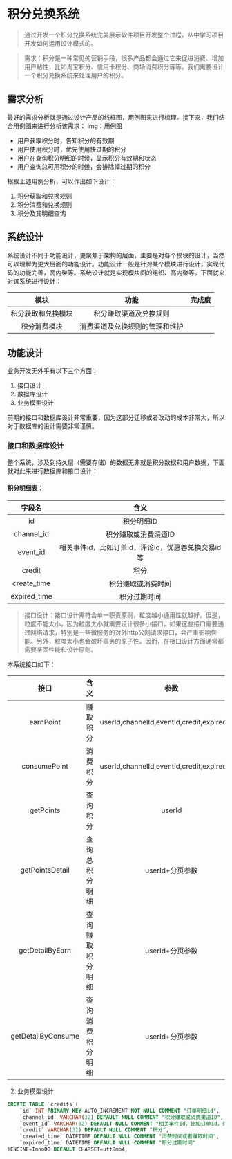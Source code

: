 # 积分兑换系统
> 通过开发一个积分兑换系统完美展示软件项目开发整个过程，从中学习项目开发如何运用设计模式的。

 > 需求：积分是一种常见的营销手段，很多产品都会通过它来促进消费、增加用户粘性，比如淘宝积分、信用卡积分、商场消费积分等等，我们需要设计一个积分兑换系统来处理用户的积分。

 ## 需求分析
 最好的需求分析就是通过设计产品的线框图，用例图来进行梳理。接下来，我们结合用例图来进行分析该需求：
 img：用例图

 * 用户获取积分时，告知积分的有效期
 * 用户使用积分时，优先使用快过期的积分
 * 用户在查询积分明细的时候，显示积分有效期和状态
 * 用户查询总可用积分的时候，会排除掉过期的积分

 根据上述用例分析，可以作出如下设计：
 1. 积分获取和兑换规则
 2. 积分消费和兑换规则
 3. 积分及其明细查询

 ## 系统设计
系统设计不同于功能设计，更聚焦于架构的层面，主要是对各个模块的设计，当然可以理解为更大层面的功能设计。功能设计一般是针对某个模块进行设计，实现代码的功能完善，高内聚等。系统设计就是实现模块间的组织、高内聚等。下面就来对该系统进行设计：

|模块|功能|完成度|
|:---:|:---:|:---:|
|积分获取和兑换模块|积分赚取渠道及兑换规则||
|积分消费模块|消费渠道及兑换规则的管理和维护||

## 功能设计
业务开发无外乎有以下三个方面：
1. 接口设计
2. 数据库设计
3. 业务模型设计

前期的接口和数据库设计非常重要，因为这部分迁移或者改动的成本非常大，所以对于数据库的设计需要非常谨慎。

### 接口和数据库设计
整个系统，涉及到持久层（需要存储）的数据无非就是积分数据和用户数据，下面就对此来进行数据库和接口设计：

#### 积分明细表：

|字段名|含义|
|:-:|:-:|
|id|积分明细ID|
|channel_id|积分赚取或消费渠道ID|
|event_id|相关事件id，比如订单id，评论id，优惠卷兑换交易id等|
|credit|积分|
|create_time|积分赚取或消费时间
|expired_time|积分过期时间


> 接口设计：接口设计需符合单一职责原则，粒度越小通用性就越好。但是，粒度不能太小，因为粒度太小就需要设计很多小接口，如果这些接口需要通过网络请求，特别是一些微服务的对外http公网请求接口，会严重影响性能。另外，粒度太小也会破坏事务的原子性。因而，在接口设计方面通常都需要坚固性能和设计原则。

本系统接口如下：

|接口|含义|参数|返回值|
|:---:|:---:|:---:|:---:|
|earnPoint|赚取积分|userId,channelId,eventId,credit,expiredTime|积分明细ID|
|consumePoint|消费积分|userId,channelId,eventId,credit,expiredTime|积分明细ID|
|getPoints|查询积分|userId|总可用积分|
|getPointsDetail|查询总积分明细|userId+分页参数|userId,channelId,eventId,credit,expiredTime|
|getDetailByEarn|查询赚取积分明细|userId+分页参数|userId,channelId,eventId,credit,expiredTime|
|getDetailByConsume|查询消费积分明细|userId+分页参数|userId,channelId,eventId,credit,expiredTime|

2. 业务模型设计

```sql
CREATE TABLE `credits`(
    `id` INT PRIMARY KEY AUTO_INCREMENT NOT NULL COMMENT "订单明细id",
    `channel_id` VARCHAR(32) DEFAULT NULL COMMENT "积分赚取或消费渠道ID",
    `event_id` VARCHAR(32) DEFAULT NULL COMMENT "相关事件id，比如订单id，评论id，优惠卷兑换交易id等", 
    `credit` VARCHAR(32) DEFAULT NULL COMMENT "积分",
    `created_time` DATETIME DEFAULT NULL COMMENT "消费时间或者赚取时间",
    `expired_time` DATETIME DEFAULT NULL COMMENT "积分过期时间"
)ENGINE=InnoDB DEFAULT CHARSET=utf8mb4;
```

